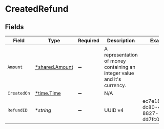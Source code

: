 # CreatedRefund


## Fields

| Field                                                                    | Type                                                                     | Required                                                                 | Description                                                              | Example                                                                  |
| ------------------------------------------------------------------------ | ------------------------------------------------------------------------ | ------------------------------------------------------------------------ | ------------------------------------------------------------------------ | ------------------------------------------------------------------------ |
| `Amount`                                                                 | [*shared.Amount](../../models/shared/amount.md)                          | :heavy_minus_sign:                                                       | A representation of money containing an integer value and it's currency. |                                                                          |
| `CreatedOn`                                                              | [*time.Time](https://pkg.go.dev/time#Time)                               | :heavy_minus_sign:                                                       | N/A                                                                      |                                                                          |
| `RefundID`                                                               | **string*                                                                | :heavy_minus_sign:                                                       | UUID v4                                                                  | ec7e1848-dc80-4ab0-8827-dd7fc0737b43                                     |